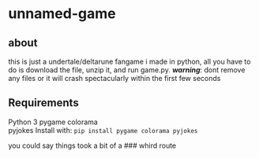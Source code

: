 # unnamed-game

## about
  this is just a undertale/deltarune fangame i made in python, all you have to do is download the file, unzip it, and run game.py.
  ***warning***: dont remove any files or it will crash spectacularly within the first few seconds

## Requirements
  Python 3
  pygame
  colorama  
  pyjokes
  Install with: `pip install pygame colorama pyjokes`

you could say things took a bit of a ### whird route
